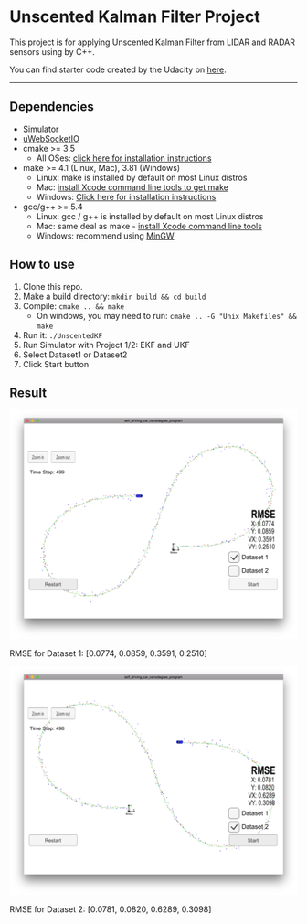 # Unscented Kalman Filter Project

This project is for applying Unscented Kalman Filter from LIDAR and RADAR sensors using by C++.

You can find starter code created by the Udacity on [here](https://github.com/udacity/CarND-Unscented-Kalman-Filter-Project).

---

[//]: # (Image References)
[image1]: ./assets/ukf_dataset1.png
[image2]: ./assets/ukf_dataset2.png

## Dependencies
* [Simulator](https://github.com/udacity/self-driving-car-sim/releases)
* [uWebSocketIO](https://github.com/uWebSockets/uWebSockets)
* cmake >= 3.5
  * All OSes: [click here for installation instructions](https://cmake.org/install/)
* make >= 4.1 (Linux, Mac), 3.81 (Windows)
  * Linux: make is installed by default on most Linux distros
  * Mac: [install Xcode command line tools to get make](https://developer.apple.com/xcode/features/)
  * Windows: [Click here for installation instructions](http://gnuwin32.sourceforge.net/packages/make.htm)
* gcc/g++ >= 5.4
  * Linux: gcc / g++ is installed by default on most Linux distros
  * Mac: same deal as make - [install Xcode command line tools](https://developer.apple.com/xcode/features/)
  * Windows: recommend using [MinGW](http://www.mingw.org/)

## How to use
1. Clone this repo.
2. Make a build directory: `mkdir build && cd build`
3. Compile: `cmake .. && make`
    * On windows, you may need to run: `cmake .. -G "Unix Makefiles" && make`
4. Run it: `./UnscentedKF`
5. Run Simulator with Project 1/2: EKF and UKF
6. Select Dataset1 or Dataset2
7. Click Start button

## Result
![Dataset 1][image1]

RMSE for Dataset 1: [0.0774, 0.0859, 0.3591, 0.2510]

![Dataset 2][image2]

RMSE for Dataset 2: [0.0781, 0.0820, 0.6289, 0.3098]
